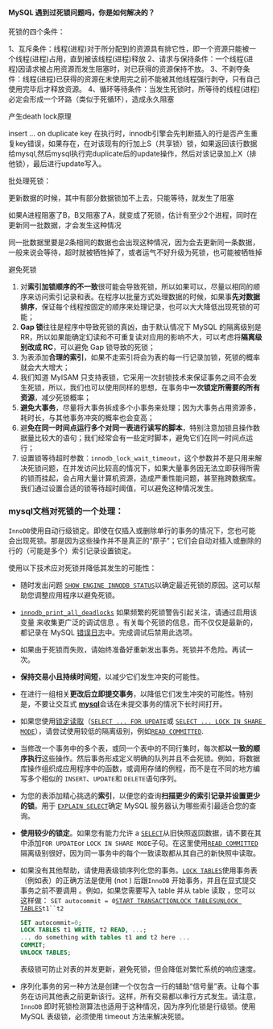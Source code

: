 #### MySQL 遇到过死锁问题吗，你是如何解决的？



死锁的四个条件：

1、互斥条件：线程(进程)对于所分配到的资源具有排它性，即一个资源只能被一个线程(进程)占用，直到被该线程(进程)释放
2、请求与保持条件：一个线程(进程)因请求被占用资源而发生阻塞时，对已获得的资源保持不放。
3、不剥夺条件：线程(进程)已获得的资源在末使用完之前不能被其他线程强行剥夺，只有自己使用完毕后才释放资源。
4、循环等待条件：当发生死锁时，所等待的线程(进程)必定会形成一个环路（类似于死循环），造成永久阻塞



产生death lock原理

insert ... on duplicate key 在执行时，innodb引擎会先判断插入的行是否产生重复key错误，如果存在，在对该现有的行加上S（共享锁）锁，如果返回该行数据给mysql,然后mysql执行完duplicate后的update操作，然后对该记录加上X（排他锁），最后进行update写入。



批处理死锁：

更新数据的时候，其中有部分数据锁加不上去，只能等待，就发生了阻塞

如果A进程阻塞了B，B又阻塞了A，就变成了死锁，估计有至少2个进程，同时在更新同一批数据，才会发生这种情况

同一批数据里要是2条相同的数据也会出现这种情况，因为会去更新同一条数据，一般来说会等待，超时就被牺牲掉了，或者运气不好升级为死锁，也可能被牺牲掉



避免死锁

1. 对**索引加锁顺序的不一致**很可能会导致死锁，所以如果可以，尽量以相同的顺序来访问索引记录和表。在程序以批量方式处理数据的时候，如果事**先对数据排序**，保证每个线程按固定的顺序来处理记录，也可以大大降低出现死锁的可能；
2. **Gap 锁**往往是程序中导致死锁的真凶，由于默认情况下 MySQL 的隔离级别是 RR，所以如果能确定幻读和不可重复读对应用的影响不大，可以考虑将**隔离级别改成 RC**，可以避免 Gap 锁导致的死锁；
3. 为表添加**合理的索引**，如果不走索引将会为表的每一行记录加锁，死锁的概率就会大大增大；
4. 我们知道 MyISAM 只支持表锁，它采用一次封锁技术来保证事务之间不会发生死锁，所以，我们也可以使用同样的思想，在事务中**一次锁定所需要的所有资源**，减少死锁概率；
5. **避免大事务**，尽量将大事务拆成多个小事务来处理；因为大事务占用资源多，耗时长，与其他事务冲突的概率也会变高；
6. 避**免在同一时间点运行多个对同一表进行读写的脚本**，特别注意加锁且操作数据量比较大的语句；我们经常会有一些定时脚本，避免它们在同一时间点运行；
7. 设置锁等待超时参数：`innodb_lock_wait_timeout`，这个参数并不是只用来解决死锁问题，在并发访问比较高的情况下，如果大量事务因无法立即获得所需的锁而挂起，会占用大量计算机资源，造成严重性能问题，甚至拖跨数据库。我们通过设置合适的锁等待超时阈值，可以避免这种情况发生。



### mysql文档对死锁的一个处理：

`InnoDB`使用自动行级锁定。即使在仅插入或删除单行的事务的情况下，您也可能会出现死锁。那是因为这些操作并不是真正的“原子”；它们会自动对插入或删除的行的（可能是多个）索引记录设置锁定。



使用以下技术应对死锁并降低其发生的可能性：

- 随时发出问题 [`SHOW ENGINE INNODB STATUS`](https://dev.mysql.com/doc/refman/5.6/en/show-engine.html)以确定最近死锁的原因。这可以帮助您调整应用程序以避免死锁。

- [`innodb_print_all_deadlocks`](https://dev.mysql.com/doc/refman/5.6/en/innodb-parameters.html#sysvar_innodb_print_all_deadlocks) 如果频繁的死锁警告引起关注，请通过启用该变量 来收集更广泛的调试信息 。有关每个死锁的信息，而不仅仅是最新的，都记录在 MySQL [错误日志](https://dev.mysql.com/doc/refman/5.6/en/glossary.html#glos_error_log)中。完成调试后禁用此选项。

- 如果由于死锁而失败，请始终准备好重新发出事务。死锁并不危险。再试一次。

- **保持交易小且持续时间短**，以减少它们发生冲突的可能性。

- 在进行一组相关**更改后立即提交事务**，以降低它们发生冲突的可能性。特别是，不要让交互式 [**mysql**](https://dev.mysql.com/doc/refman/5.6/en/mysql.html)会话在未提交事务的情况下长时间打开。

- 如果您使用[锁定读取](https://dev.mysql.com/doc/refman/5.6/en/glossary.html#glos_locking_read)（[`SELECT ... FOR UPDATE`](https://dev.mysql.com/doc/refman/5.6/en/select.html)或 [`SELECT ... LOCK IN SHARE MODE`](https://dev.mysql.com/doc/refman/5.6/en/select.html)），请尝试使用较低的隔离级别，例如[`READ COMMITTED`](https://dev.mysql.com/doc/refman/5.6/en/innodb-transaction-isolation-levels.html#isolevel_read-committed).

- 当修改一个事务中的多个表，或同一个表中的不同行集时，每次都**以一致的顺序执行**这些操作。然后事务形成定义明确的队列并且不会死锁。例如，将数据库操作组织成应用程序中的函数，或调用存储的例程，而不是在不同的地方编写多个相似的 `INSERT`、`UPDATE`和 `DELETE`语句序列。

- 为您的表添加精心挑选的**索引**，以便您的查询**扫描更少的索引记录并设置更少的锁**。用于 [`EXPLAIN SELECT`](https://dev.mysql.com/doc/refman/5.6/en/explain.html)确定 MySQL 服务器认为哪些索引最适合您的查询。

- **使用较少的锁定**。如果您有能力允许 a [`SELECT`](https://dev.mysql.com/doc/refman/5.6/en/select.html)从旧快照返回数据，请不要在其中添加`FOR UPDATE`or `LOCK IN SHARE MODE`子句。在这里使用[`READ COMMITTED`](https://dev.mysql.com/doc/refman/5.6/en/innodb-transaction-isolation-levels.html#isolevel_read-committed) 隔离级别很好，因为同一事务中的每个一致读取都从其自己的新快照中读取。

- 如果没有其他帮助，请使用表级锁序列化您的事务。[`LOCK TABLES`](https://dev.mysql.com/doc/refman/5.6/en/lock-tables.html)使用事务表（例如表）的正确方法是使用 (not ) 后跟`InnoDB` 开始事务，并且在显式提交事务之前不要调用 。例如，如果您需要写入 table 并从 table 读取 ，您可以这样做： `SET autocommit = 0`[`START TRANSACTION`](https://dev.mysql.com/doc/refman/5.6/en/commit.html)[`LOCK TABLES`](https://dev.mysql.com/doc/refman/5.6/en/lock-tables.html)[`UNLOCK TABLES`](https://dev.mysql.com/doc/refman/5.6/en/lock-tables.html)`t1``t2`

  ```sql
  SET autocommit=0;
  LOCK TABLES t1 WRITE, t2 READ, ...;
  ... do something with tables t1 and t2 here ...
  COMMIT;
  UNLOCK TABLES;
  ```

  表级锁可防止对表的并发更新，避免死锁，但会降低对繁忙系统的响应速度。

- 序列化事务的另一种方法是创建一个仅包含一行的辅助“信号量”表。让每个事务在访问其他表之前更新该行。这样，所有交易都以串行方式发生。请注意，`InnoDB` 即时死锁检测算法也适用于这种情况，因为序列化锁是行级锁。使用 MySQL 表级锁，必须使用 timeout 方法来解决死锁。